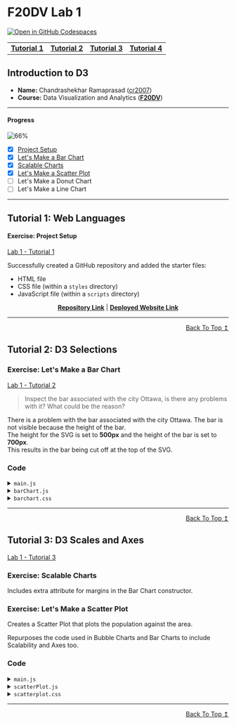 
# F20DV Lab 1

[![Open in GitHub Codespaces](https://github.com/codespaces/badge.svg)](https://codespaces.new/cr2007/F20DV-Lab1)

<div align="center">
	<table>
		<tr>
			<td><b><a href="lab1_tutorial1.html">Tutorial 1</a></b></td>
			<td><b><a href="lab1_tutorial2.html">Tutorial 2</a></b></td>
			<td><b><a href="lab1_tutorial3.html">Tutorial 3</a></b></td>
			<td><b><a href="lab1_tutorial4.html">Tutorial 4</a></b></td>
		</tr>
	</table>
</div>


## Introduction to D3

- **Name:** Chandrashekhar Ramaprasad ([cr2007](mailto:cr2007@hw.ac.uk))
- **Course:** Data Visualization and Analytics ([**F20DV**](https://curriculum.hw.ac.uk/coursedetails/F20DV?termcode=202324))

---

#### Progress
![66%](https://progress-bar.dev/66)

- [X] [Project Setup](#exercise-project-setup)
- [X] [Let's Make a Bar Chart](#exercise-lets-make-a-bar-chart)
- [X] [Scalable Charts](#exercise-scalable-charts)
- [X] [Let's Make a Scatter Plot](#exercise-lets-make-a-scatter-plot)
- [ ] Let's Make a Donut Chart
- [ ] Let's Make a Line Chart

---

## Tutorial 1: Web Languages

#### Exercise: Project Setup

[Lab 1 - Tutorial 1](https://cr2007.github.io/F20DV-Lab1/lab1_tutorial1.html)

Successfully created a GitHub repository and added the starter files:
- HTML file
- CSS file (within a `styles` directory)
- JavaScript file (within a `scripts` directory)


<div align="center">
	<a href="https://github.com/cr2007/F20DV-Lab1"><b>Repository Link</b></a> |
	<a href="https://cr2007.github.io/F20DV-Lab1"><b>Deployed Website Link</b></a>
</div>


---
<div align="right">
	<a href="#progress">Back To Top ↥</a>
</div>

## Tutorial 2: D3 Selections

### Exercise: Let's Make a Bar Chart

[Lab 1 - Tutorial 2](https://cr2007.github.io/F20DV-Lab1/lab1_tutorial2.html)

> Inspect the bar associated with the city Ottawa, is there any problems with it? What could be the reason?

There is a problem with the bar associated with the city Ottawa. The bar is not visible because the height of the bar.<br>
The height for the SVG is set to **500px** and the height of the bar is set to **700px**.<br>
This results in the bar being cut off at the top of the SVG.

### Code

<link rel="stylesheet" href="https://cdnjs.cloudflare.com/ajax/libs/highlight.js/11.9.0/styles/default.min.css">
<script src="https://cdnjs.cloudflare.com/ajax/libs/highlight.js/11.9.0/highlight.min.js"></script>

<script>hljs.highlightAll();</script>

<details>
<summary><code>main.js</code></summary>
<pre><code class="language-javascript">'use strict';

import BarChart from './barChart.js';

console.log(`d3.version: ${d3.version}`);

let cities = [
	{city: 'Edinburgh', pop: 506000, area: 119, alt: 47},
	{city: 'Dubai', pop: 3604000, area: 1610, alt: 5},
	{city: 'Putrajaya', pop: 109000, area: 49, alt: 38},
	{city: 'Qingdao', pop: 10071000, area: 11228, alt: 25},
	{city: 'Lagos', pop: 8048000, area: 1171, alt: 41},
	{city: 'Ottawa', pop: 1017000, area: 2790, alt: 70},
]

let bar1 = new BarChart('div#bar1', 800, 500);

// This line transforms the cities dataset in the generic format
// that BarChart expects: [[k,v], ...]
// we will explain it further in the next lab

let citiesElevation = cities.map(d => [d.city, d.alt]);

bar1.render(citiesElevation);
</code></pre>
</details>

<details>
<summary><code>barChart.js</code></summary>
<pre><code class="language-javascript">export default class BarChart {
    // Attributes (you can make those private too)
    width; height;    // size
    svg; chart; bars; // selections
    data;             // internal data

    // Constructor
    constructor(container, width, height) {
        this.width = width;
        this.height = height;

        this.svg = d3.select(container).append('svg')
            .classed('barchart', true)
            .attr('width', width).attr('height', height);
        this.chart = this.svg.append('g');
        this.bars = this.chart.selectAll('rect.bar');
    }

    // Private methods
    // data is in the format [[key, value], ...]
    #updateBars() {
        this.bars = this.bars
            .data(this.data, d => d[0])
            .join('rect')
            .classed('bar', true)
            .attr('x', (d, i) => i*40+5)
            .attr('y', d => this.height - d[1]*10)
            .attr('width', 40)
            .attr('height', d => d[1]*10);
    }

    // Public API

    // The dataset parameter needs to be in a generic format,
    // so that it works for all future data
    // here we assume a [[k, v], ...] format for efficiency
    render(dataset) {
        this.data = dataset;
        this.#updateBars();
        return this; // to allow chaining
    }
}
</code></pre>
</details>

<details>
<summary><code>barchart.css</code></summary>
<pre><code class="language-css">svg.barchart {
    fill: #3F94D3;
    stroke: #003C71;
    stroke-width: 2px;
}
</code></pre>
</details>

---
<div align="right">
	<a href="#progress">Back To Top ↥</a>
</div>

##  Tutorial 3: D3 Scales and Axes

[Lab 1 - Tutorial 3](https://cr2007.github.io/F20DV-Lab1/lab1_tutorial3.html)

### Exercise: Scalable Charts

Includes extra attribute for margins in the Bar Chart constructor.

### Exercise: Let's Make a Scatter Plot

Creates a Scatter Plot that plots the population against the area.

Repurposes the code used in Bubble Charts and Bar Charts to include Scalability and Axes too.

### Code
<details>
<summary><code>main.js</code></summary>
<pre><code class="language-javascript">"use strict";

import BarChart from "./barChart_Tut3.js";
import BubbleChart from "./bubbleChart.js";
import ScatterPlot from "./scatterPlot.js";

// ...

/***** Bubble Chart *****/
let bubble1 = new BubbleChart("div#bubble1", 600, 400, [10, 40, 45, 20]);
let citiesArea = cities.map((d) => [d.city, d.alt]);
bubble1.render(citiesArea);


/***** Scatter Plot *****/
let scatter1 = new ScatterPlot("div#scatter1", 600, 400, [10, 50, 45, 20]);
let citiesPop = cities.map((d) => [d.pop, d.area]);
scatter1.render(citiesPop);
</code></pre>
</details>

<details>
<summary><code>scatterPlot.js</code></summary>
<pre><code class="language-javascript">export default class ScatterPlot {
	// Attributes (you can make those private too)
	width; height; margin; // Size
	svg; plot; scatters;   // Selections
	axisX; axisY;          // Axes
	labelX; labelY;        // Labels
	scaleX; scaleY;        // Scales
	data;                  // Internal Data

	// Constructor
	constructor(container, width, height, margin) {
		this.width = width;
		this.height = height;
		this.margin = margin;

		this.svg = d3.select(container).append("svg")
			.classed("scatterplot", true)
			.attr("width", width).attr("height", height);

		this.plot = this.svg.append("g").attr("transform", `translate(${this.margin[2]}, ${this.margin[0]})`);
		this.scatters = this.plot.selectAll("circle.scatter");

		// Axes
		this.axisX = this.svg.append("g")
			.attr("transform", `translate(${this.margin[2]}, ${this.height - this.margin[1]})`);
		this.axisY = this.svg.append("g").attr("transform", `translate(${this.margin[2]}, ${this.margin[0]})`);

		// Labels
		this.labelX = this.svg.append("text")
			.attr("transform", `translate(${this.width / 2}, ${this.height})`)
			.style("text-anchor", "middle").attr("dy", -5);

		this.labelY = this.svg.append("text")
	}

	#updateScales() {
		let plotWidth = this.width - this.margin[2] - this.margin[3],
			plotHeight = this.height - this.margin[0] - this.margin[1];

		let rangeX = [0, plotWidth],
			rangeY = [plotHeight, 0];

		let domainX = this.data.map((d) => d[0]),
			domainY = [0, d3.max(this.data, (d) => d[1])];

		this.scaleX = d3.scaleBand(domainX, rangeX).padding(0.2);
		this.scaleY = d3.scaleLinear(domainY, rangeY).nice();
	}

	#updateAxes() {
		let axisGenX = d3.axisBottom(this.scaleX),
			axisGenY = d3.axisLeft(this.scaleY);

		this.axisX.call(axisGenX);
		this.axisY.call(axisGenY);
	}

	// Private methods
	// data is in the format [[key, value], ...]
	#updateScatter() {
		this.scatters = this.scatters
			.data(this.data, (d) => d[0])
			.join("circle")
			.classed("scatter", true)
			.attr("cx", (d) => this.scaleX(d[0]) + this.scaleX.bandwidth() / 2)
			.attr("cy", (d) => this.height - this.margin[1] - this.scaleY(d[1]))
			.attr("r", 8);
	}

	// Public API

	// The dataset parameter needs to be in a generic format,
	// so that it works for all future data
	// here we assume a [[k, v], ...] format for efficiency
	render(dataset) {
		this.data = dataset;
		this.#updateScales();
		this.#updateScatter();
		this.#updateAxes();
		return this; // to allow chaining
	}

	setLabels(labelX = "categories", labelY = "values") {
		this.labelX.text(labelX);
		this.labelY.text(labelY);
		return this; // to allow chaining
	}
}
</code></pre>
</details>

<details>
<summary><code>scatterplot.css</code></summary>
<pre><code class="language-css">svg.scatterplot {
	fill: #3F94D3;
	stroke: #003C71;
	stroke-width: 2px;
	border: 1px solid #121212;
}

text {
	font-family: sans-serif;
	font-size: 12px;
	fill: #121212;
	stroke: none;
}
</code></pre>
</details>

---
<div align="right">
	<a href="#progress">Back To Top ↥</a>
</div>
